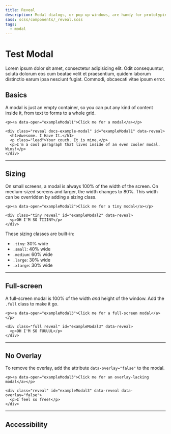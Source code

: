 ```yaml
---
title: Reveal
description: Modal dialogs, or pop-up windows, are handy for prototyping and production. Foundation includes Reveal our jQuery modal plugin, to make this easy for you.
sass: scss/components/_reveal.scss
tags:
  - modal
---
```


<div class="reveal-overlay" style="display: block;">
  <div class="reveal" style="display: block;">
    <h1>Test Modal</h1>
    <p>Lorem ipsum dolor sit amet, consectetur adipisicing elit. Odit consequuntur, soluta dolorum eos cum beatae velit et praesentium, quidem laborum distinctio earum ipsa nesciunt fugiat. Commodi, obcaecati vitae ipsum error.</p>
  </div>
</div>

## Basics

A modal is just an empty container, so you can put any kind of content inside it, from text to forms to a whole grid.

```html_example
<p><a data-open="exampleModal1">Click me for a modal</a></p>

<div class="reveal docs-example-modal" id="exampleModal1" data-reveal>
  <h1>Awesome. I Have It.</h1>
  <p class="lead">Your couch. It is mine.</p>
  <p>I'm a cool paragraph that lives inside of an even cooler modal. Wins!</p>
</div>
```

---

## Sizing

On small screens, a modal is always 100% of the width of the screen. On medium-sized screens and larger, the width changes to 80%. This width can be overridden by adding a sizing class.

```html_example
<p><a data-open="exampleModal2">Click me for a tiny modal</a></p>

<div class="tiny reveal" id="exampleModal2" data-reveal>
  <p>OH I'M SO TIIINY</p>
</div>
```

These sizing classes are built-in:
- `.tiny`: 30% wide
- `.small`: 40% wide
- `.medium`: 60% wide
- `.large`: 30% wide
- `.xlarge`: 30% wide

---

## Full-screen

A full-screen modal is 100% of the width *and* height of the window. Add the `.full` class to make it go.

```html_example
<p><a data-open="exampleModal3">Click me for a full-screen modal</a></p>

<div class="full reveal" id="exampleModal3" data-reveal>
  <p>OH I'M SO FUUUUL</p>
</div>
```

---

## No Overlay

To remove the overlay, add the attribute `data-overlay="false"` to the modal.

```html_example
<p><a data-open="exampleModal3">Click me for an overlay-lacking modal</a></p>

<div class="reveal" id="exampleModal3" data-reveal data-overlay="false">
  <p>I feel so free!</p>
</div>
```

---

## Accessibility

